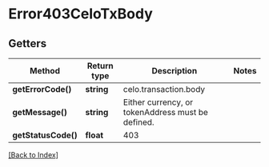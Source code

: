 # Error403CeloTxBody

## Getters

Method | Return type | Description | Notes
------------ | ------------- | ------------- | -------------
**getErrorCode()** | **string** | celo.transaction.body |
**getMessage()** | **string** | Either currency, or tokenAddress must be defined. |
**getStatusCode()** | **float** | 403 |

[[Back to Index]](../index.md)
